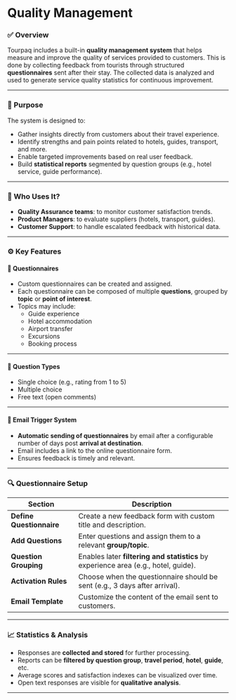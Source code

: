 # Quality Management

### ✅ Overview

Tourpaq includes a built-in **quality management system** that helps measure and improve the quality of services provided to customers. This is done by collecting feedback from tourists through structured **questionnaires** sent after their stay. The collected data is analyzed and used to generate service quality statistics for continuous improvement.

***

### 🎯 Purpose

The system is designed to:

* Gather insights directly from customers about their travel experience.
* Identify strengths and pain points related to hotels, guides, transport, and more.
* Enable targeted improvements based on real user feedback.
* Build **statistical reports** segmented by question groups (e.g., hotel service, guide performance).

***

### 👤 Who Uses It?

* **Quality Assurance teams**: to monitor customer satisfaction trends.
* **Product Managers**: to evaluate suppliers (hotels, transport, guides).
* **Customer Support**: to handle escalated feedback with historical data.

***

### ⚙️ Key Features

#### 🧾 Questionnaires

* Custom questionnaires can be created and assigned.
* Each questionnaire can be composed of multiple **questions**, grouped by **topic** or **point of interest**.
* Topics may include:
  * Guide experience
  * Hotel accommodation
  * Airport transfer
  * Excursions
  * Booking process

***

#### 💬 Question Types

* Single choice (e.g., rating from 1 to 5)
* Multiple choice
* Free text (open comments)

***

#### 📧 Email Trigger System

* **Automatic sending of questionnaires** by email after a configurable number of days post **arrival at destination**.
* Email includes a link to the online questionnaire form.
* Ensures feedback is timely and relevant.

***

### 🔍 Questionnaire Setup

| Section                  | Description                                                                         |
| ------------------------ | ----------------------------------------------------------------------------------- |
| **Define Questionnaire** | Create a new feedback form with custom title and description.                       |
| **Add Questions**        | Enter questions and assign them to a relevant **group/topic**.                      |
| **Question Grouping**    | Enables later **filtering and statistics** by experience area (e.g., hotel, guide). |
| **Activation Rules**     | Choose when the questionnaire should be sent (e.g., 3 days after arrival).          |
| **Email Template**       | Customize the content of the email sent to customers.                               |

***

### 📈 Statistics & Analysis

* Responses are **collected and stored** for further processing.
* Reports can be **filtered by question group**, **travel period**, **hotel**, **guide**, etc.
* Average scores and satisfaction indexes can be visualized over time.
* Open text responses are visible for **qualitative analysis**.

***
